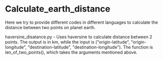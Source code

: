 # Calculate_earth_distance
Here we try to provide different codes in different languages to calculate the distance between two points on planet earth. 


haversine_disatance.py - Uses haversine to calculate distance between 2 points. The output is in km, while the input is ("origin-latitude", "origin-longitude", "destination-latitude", "destination-longitude"). The function is len_of_two_points(), which takes the arguments mentioned above.
